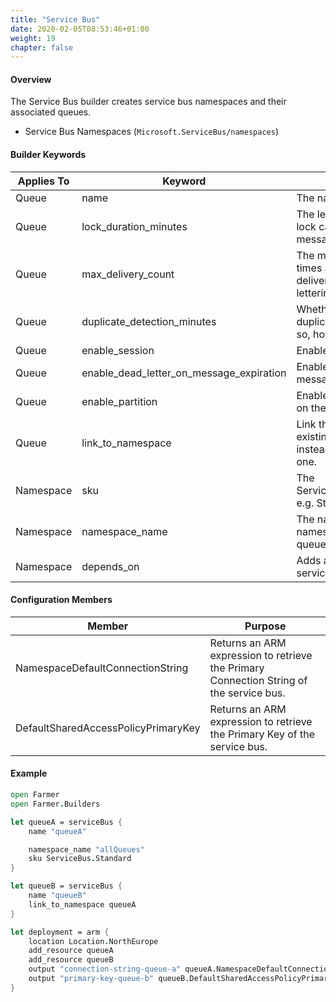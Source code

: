 ```yaml
---
title: "Service Bus"
date: 2020-02-05T08:53:46+01:00
weight: 19
chapter: false
---
```


#### Overview
The Service Bus builder creates service bus namespaces and their associated queues.

* Service Bus Namespaces (`Microsoft.ServiceBus/namespaces`)

#### Builder Keywords

| Applies To | Keyword | Purpose |
|-|-|-|
| Queue | name | The name of the queue. |
| Queue | lock_duration_minutes | The length of time that a lock can be held on a message. |
| Queue | max_delivery_count | The maximum number of times a message can be delivered before dead lettering. |
| Queue | duplicate_detection_minutes | Whether to enable duplicate detection, and if so, how long to check for. |
| Queue | enable_session | Enables session support. |
| Queue | enable_dead_letter_on_message_expiration | Enables dead lettering of messages that expire. |
| Queue | enable_partition | Enables partition support on the queue. |
| Queue | link_to_namespace | Link this queue to an existing namespace instead of creating a new one. |
| Namespace | sku | The ServiceBusNamespaceSku e.g. Standard |
| Namespace | namespace_name | The name of the namespace that holds the queue. |
| Namespace | depends_on | Adds a resource that the service bus depends on. |

#### Configuration Members

| Member | Purpose |
|-|-|
| NamespaceDefaultConnectionString  | Returns an ARM expression to retrieve the Primary Connection String of the service bus. |
| DefaultSharedAccessPolicyPrimaryKey | Returns an ARM expression to retrieve the Primary Key of the service bus. |

#### Example

```fsharp
open Farmer
open Farmer.Builders

let queueA = serviceBus {
    name "queueA"

    namespace_name "allQueues"
    sku ServiceBus.Standard
}

let queueB = serviceBus {
    name "queueB"
    link_to_namespace queueA
}

let deployment = arm {
    location Location.NorthEurope
    add_resource queueA
    add_resource queueB
    output "connection-string-queue-a" queueA.NamespaceDefaultConnectionString
    output "primary-key-queue-b" queueB.DefaultSharedAccessPolicyPrimaryKey
}
```